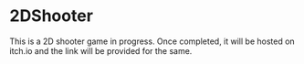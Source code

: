 # 2DShooter

This is a 2D shooter game in progress. Once completed, it will be hosted on itch.io and the link will be provided for the same.
